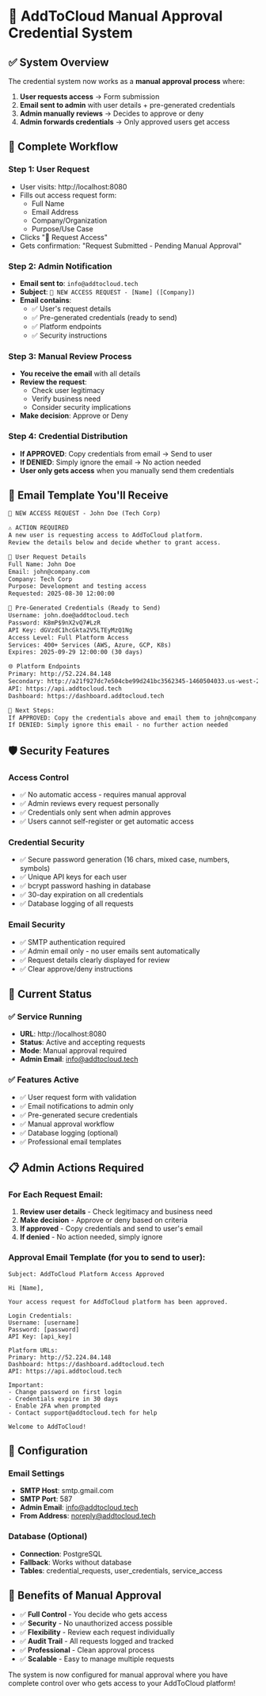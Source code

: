 # 🔐 AddToCloud Manual Approval Credential System

## ✅ **System Overview**

The credential system now works as a **manual approval process** where:

1. **User requests access** → Form submission
2. **Email sent to admin** with user details + pre-generated credentials
3. **Admin manually reviews** → Decides to approve or deny
4. **Admin forwards credentials** → Only approved users get access

## 🔄 **Complete Workflow**

### **Step 1: User Request**
- User visits: http://localhost:8080
- Fills out access request form:
  - Full Name
  - Email Address  
  - Company/Organization
  - Purpose/Use Case
- Clicks "📨 Request Access"
- Gets confirmation: "Request Submitted - Pending Manual Approval"

### **Step 2: Admin Notification** 
- **Email sent to**: `info@addtocloud.tech`
- **Subject**: `🔐 NEW ACCESS REQUEST - [Name] ([Company])`
- **Email contains**:
  - ✅ User's request details
  - ✅ Pre-generated credentials (ready to send)
  - ✅ Platform endpoints
  - ✅ Security instructions

### **Step 3: Manual Review Process**
- **You receive the email** with all details
- **Review the request**:
  - Check user legitimacy
  - Verify business need
  - Consider security implications
- **Make decision**: Approve or Deny

### **Step 4: Credential Distribution**
- **If APPROVED**: Copy credentials from email → Send to user
- **If DENIED**: Simply ignore the email → No action needed
- **User only gets access** when you manually send them credentials

## 📧 **Email Template You'll Receive**

```html
🔐 NEW ACCESS REQUEST - John Doe (Tech Corp)

⚠️ ACTION REQUIRED
A new user is requesting access to AddToCloud platform.
Review the details below and decide whether to grant access.

👤 User Request Details
Full Name: John Doe
Email: john@company.com
Company: Tech Corp
Purpose: Development and testing access
Requested: 2025-08-30 12:00:00

🔑 Pre-Generated Credentials (Ready to Send)
Username: john.doe@addtocloud.tech
Password: K8mP$9nX2vQ7#LzR
API Key: dGVzdC1hcGkta2V5LTEyMzQ1Ng
Access Level: Full Platform Access
Services: 400+ Services (AWS, Azure, GCP, K8s)
Expires: 2025-09-29 12:00:00 (30 days)

🌐 Platform Endpoints
Primary: http://52.224.84.148
Secondary: http://a21f927dc7e504cbe99d241bc3562345-1460504033.us-west-2.elb.amazonaws.com
API: https://api.addtocloud.tech
Dashboard: https://dashboard.addtocloud.tech

🎯 Next Steps:
If APPROVED: Copy the credentials above and email them to john@company.com
If DENIED: Simply ignore this email - no further action needed
```

## 🛡️ **Security Features**

### **Access Control**
- ✅ No automatic access - requires manual approval
- ✅ Admin reviews every request personally
- ✅ Credentials only sent when admin approves
- ✅ Users cannot self-register or get automatic access

### **Credential Security**
- ✅ Secure password generation (16 chars, mixed case, numbers, symbols)
- ✅ Unique API keys for each user
- ✅ bcrypt password hashing in database
- ✅ 30-day expiration on all credentials
- ✅ Database logging of all requests

### **Email Security**
- ✅ SMTP authentication required
- ✅ Admin email only - no user emails sent automatically
- ✅ Request details clearly displayed for review
- ✅ Clear approve/deny instructions

## 🚀 **Current Status**

### **✅ Service Running**
- **URL**: http://localhost:8080
- **Status**: Active and accepting requests
- **Mode**: Manual approval required
- **Admin Email**: info@addtocloud.tech

### **✅ Features Active**
- ✅ User request form with validation
- ✅ Email notifications to admin only
- ✅ Pre-generated secure credentials
- ✅ Manual approval workflow
- ✅ Database logging (optional)
- ✅ Professional email templates

## 📋 **Admin Actions Required**

### **For Each Request Email:**
1. **Review user details** - Check legitimacy and business need
2. **Make decision** - Approve or deny based on criteria
3. **If approved** - Copy credentials and send to user's email
4. **If denied** - No action needed, simply ignore

### **Approval Email Template (for you to send to user):**
```
Subject: AddToCloud Platform Access Approved

Hi [Name],

Your access request for AddToCloud platform has been approved.

Login Credentials:
Username: [username]
Password: [password]
API Key: [api_key]

Platform URLs:
Primary: http://52.224.84.148
Dashboard: https://dashboard.addtocloud.tech
API: https://api.addtocloud.tech

Important:
- Change password on first login
- Credentials expire in 30 days
- Enable 2FA when prompted
- Contact support@addtocloud.tech for help

Welcome to AddToCloud!
```

## 🔧 **Configuration**

### **Email Settings**
- **SMTP Host**: smtp.gmail.com
- **SMTP Port**: 587
- **Admin Email**: info@addtocloud.tech
- **From Address**: noreply@addtocloud.tech

### **Database (Optional)**
- **Connection**: PostgreSQL
- **Fallback**: Works without database
- **Tables**: credential_requests, user_credentials, service_access

## 🎯 **Benefits of Manual Approval**

- ✅ **Full Control** - You decide who gets access
- ✅ **Security** - No unauthorized access possible
- ✅ **Flexibility** - Review each request individually  
- ✅ **Audit Trail** - All requests logged and tracked
- ✅ **Professional** - Clean approval process
- ✅ **Scalable** - Easy to manage multiple requests

The system is now configured for manual approval where you have complete control over who gets access to your AddToCloud platform!
